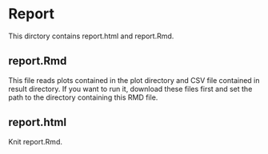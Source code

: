 # Report
This dirctory contains report.html and report.Rmd.
## report.Rmd
This file reads plots contained in the plot directory and CSV file contained in result directory. If you want to run it, download these files first and set the path to the directory containing this RMD file.
## report.html
Knit report.Rmd.
